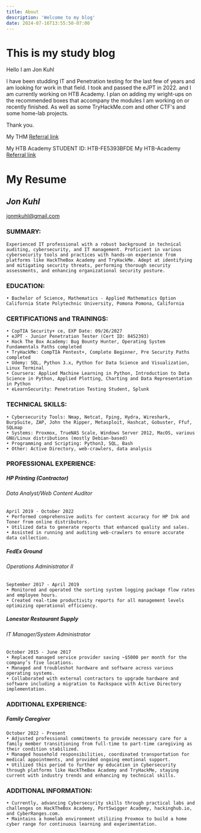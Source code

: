 ```yaml
---
title: About
description: 'Welcome to my blog'
date: 2024-07-16T13:55:50-07:00
---
```


# This is my study blog 

Hello I am Jon Kuhl

I have been studding IT and Penetration testing for the last few of years and am looking for work in that field. I took and passed the eJPT in 2022. and I am currently working on HTB Academy.
I plan on adding my wright-ups on the recommended boxes that accompany the modules I am working on or recently finished. As well as some TryHackMe.com and other CTF's and some home-lab projects.

Thank you.

<div data-iframe-width="150" data-iframe-height="270" data-share-badge-id="60a23b0a-1de8-4d77-9c8b-020de55ad2dc" data-share-badge-host="https://www.credly.com"></div><script type="text/javascript" async src="//cdn.credly.com/assets/utilities/embed.js"></script>


<script src="https://tryhackme.com/badge/30729"></script>

My THM [Referral link](https://tryhackme.com/signup?referrer=5e7a658e53aed12624f2de87)

My HTB Academy STUDENT ID: HTB-FE5393BFDE
My HTB-Academy [Referral link](https://referral.hackthebox.com/mzwLTXe)

# My Resume 

## *Jon Kuhl*
jonmkuhl@gmail.com


### SUMMARY:
    Experienced IT professional with a robust background in technical auditing, cybersecurity, and IT management. Proficient in various cybersecurity tools and practices with hands-on experience from platforms like HackTheBox Academy and TryHackMe. Adept at identifying and mitigating security threats, performing thorough security assessments, and enhancing organizational security posture.

### EDUCATION:
    • Bachelor of Science, Mathematics - Applied Mathematics Option California State Polytechnic University, Pomona Pomona, California
    
### CERTIFICATIONS and TRAININGS:
    • CopTIA Security+ ce, EXP Date: 09/26/2027
    • eJPT - Junior Penetration Tester (Cert ID: 8452393)
    • Hack The Box Academy: Bug Bounty Hunter, Operating System Fundamentals Paths completed
    • TryHackMe: CompTIA Pentest+, Complete Beginner, Pre Security Paths completed
    • Udemy: SQL, Python 3.x, Python for Data Science and Visualization, Linux Terminal
    • Coursera: Applied Machine Learning in Python, Introduction to Data Science in Python, Applied Plotting, Charting and Data Representation in Python
    • eLearnSecurity: Penetration Testing Student, Splunk
 
### TECHNICAL SKILLS:
    • Cybersecurity Tools: Nmap, Netcat, Fping, Hydra, Wireshark, BurpSuite, ZAP, John the Ripper, Metasploit, Hashcat, Gobuster, Ffuf, SQLmap
    • Systems: Proxmox, TrueNAS Scale, Windows Server 2012, MacOS, various GNU/Linux distributions (mostly Debian-based)
    • Programming and Scripting: Python3, SQL, Bash
    • Other: Active Directory, web-crawlers, data analysis 
    
      
### PROFESSIONAL EXPERIENCE:
##### HP Printing (Contractor)
###### Data Analyst/Web Content Auditor
    April 2019 - October 2022
    • Performed comprehensive audits for content accuracy for HP Ink and Toner from online distributors.
    • Utilized data to generate reports that enhanced quality and sales.
    • Assisted in running and auditing web-crawlers to ensure accurate data collection.
##### FedEx Ground
###### Operations Administrator II
    September 2017 - April 2019
    • Monitored and operated the sorting system logging package flow rates and employee hours.
    • Created real-time productivity reports for all management levels optimizing operational efficiency.
##### Lonestar Restaurant Supply
###### IT Manager/System Administrator
    October 2015 - June 2017
    • Replaced managed service provider saving ~$5000 per month for the company’s five locations.
    • Managed and troubleshot hardware and software across various operating systems.
    • Collaborated with external contractors to upgrade hardware and software including a migration to Rackspace with Active Directory implementation.

### ADDITIONAL EXPERIENCE:
##### Family Caregiver
    October 2022 - Present
    • Adjusted professional commitments to provide necessary care for a family member transitioning from full-time to part-time caregiving as their condition stabilized.
    • Managed household responsibilities, coordinated transportation for medical appointments, and provided ongoing emotional support.
    • Utilized this period to further my education in Cybersecurity through platforms like HackTheBox Academy and TryHackMe, staying current with industry trends and enhancing my technical skills.

### ADDITIONAL INFORMATION:
    • Currently, advancing Cybersecurity skills through practical labs and challenges on HackTheBox Academy, PortSwigger Academy, hackinghub.io, and CyberRanges.com.
    • Maintains a homelab environment utilizing Proxmox to build a home cyber range for continuous learning and experimentation.


